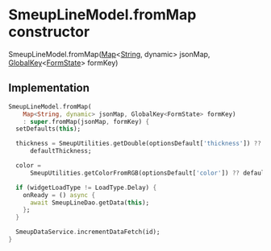 


# SmeupLineModel.fromMap constructor







SmeupLineModel.fromMap([Map](https://api.flutter.dev/flutter/dart-core/Map-class.html)&lt;[String](https://api.flutter.dev/flutter/dart-core/String-class.html), dynamic> jsonMap, [GlobalKey](https://api.flutter.dev/flutter/widgets/GlobalKey-class.html)&lt;[FormState](https://api.flutter.dev/flutter/widgets/FormState-class.html)> formKey)





## Implementation

```dart
SmeupLineModel.fromMap(
    Map<String, dynamic> jsonMap, GlobalKey<FormState> formKey)
    : super.fromMap(jsonMap, formKey) {
  setDefaults(this);

  thickness = SmeupUtilities.getDouble(optionsDefault['thickness']) ??
      defaultThickness;

  color =
      SmeupUtilities.getColorFromRGB(optionsDefault['color']) ?? defaultColor;

  if (widgetLoadType != LoadType.Delay) {
    onReady = () async {
      await SmeupLineDao.getData(this);
    };
  }

  SmeupDataService.incrementDataFetch(id);
}
```







